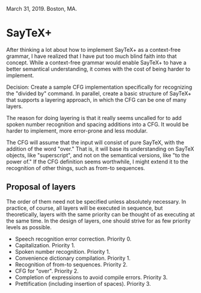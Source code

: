 March 31, 2019.
Boston, MA.

# SayTeX+

After thinking a lot about how to implement SayTeX+ as a context-free grammar, I have realized that I have put too much blind faith into that concept. While a context-free grammar would enable SayTeX+ to have a better semantical understanding, it comes with the cost of being harder to implement.

Decision: Create a sample CFG implementation specifically for recognizing the "divided by" command. In parallel, create a basic structure of SayTeX+ that supports a layering approach, in which the CFG can be one of many layers.

The reason for doing layering is that it really seems uncalled for to add spoken number recognition and spacing additions into a CFG. It would be harder to implement, more error-prone and less modular.

The CFG will assume that the input will consist of pure SayTeX, with the addition of the word "over." That is, it will base its understanding on SayTeX objects, like "superscript", and not on the semantical versions, like "to the power of." If the CFG definition seems worthwhile, I might extend it to the recognition of other things, such as from-to sequences.

## Proposal of layers

The order of them need not be specified unless absolutely necessary. In practice, of course, all layers will be executed in sequence, but theoretically, layers with the same priority can be thought of as executing at the same time. In the design of layers, one should strive for as few priority levels as possible.

- Speech recognition error correction. Priority 0.
- Capitalization. Priority 1.
- Spoken number recognition. Priority 1.
- Convenience dictionary compilation. Priority 1.
- Recognition of from-to sequences. Priority 2.
- CFG for "over". Priority 2.
- Completion of expressions to avoid compile errors. Priority 3.
- Prettification (including insertion of spaces). Priority 3.